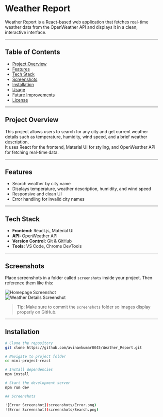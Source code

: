 # Weather Report

Weather Report is a React-based web application that fetches real-time weather data from the OpenWeather API and displays it in a clean, interactive interface.

---

## Table of Contents
- [Project Overview](#project-overview)
- [Features](#features)
- [Tech Stack](#tech-stack)
- [Screenshots](#screenshots)
- [Installation](#installation)
- [Usage](#usage)
- [Future Improvements](#future-improvements)
- [License](#license)

---

## Project Overview
This project allows users to search for any city and get current weather details such as temperature, humidity, wind speed, and a brief weather description.  
It uses React for the frontend, Material UI for styling, and OpenWeather API for fetching real-time data.

---

## Features
- Search weather by city name
- Displays temperature, weather description, humidity, and wind speed
- Responsive and clean UI
- Error handling for invalid city names

---

## Tech Stack
- **Frontend:** React.js, Material UI
- **API:** OpenWeather API
- **Version Control:** Git & GitHub
- **Tools:** VS Code, Chrome DevTools

---

## Screenshots
Place screenshots in a folder called `screenshots` inside your project. Then reference them like this:

![Homepage Screenshot](screenshots/homepage.png)  
![Weather Details Screenshot](screenshots/weather-details.png)

> Tip: Make sure to commit the `screenshots` folder so images display properly on GitHub.

---

## Installation

```bash
# Clone the repository
git clone https://github.com/avinavkumar0045/Weather_Report.git

# Navigate to project folder
cd mini-project-react

# Install dependencies
npm install

# Start the development server
npm run dev

## Screenshots

![Error Screenshot](screenshots/Error.png)
![Error Screenshot](screenshots/Search.png)



